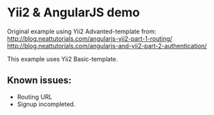 # Yii2 & AngularJS demo

Original example using Yii2 Advanted-template from:
http://blog.neattutorials.com/angularjs-yii2-part-1-routing/
http://blog.neattutorials.com/angularjs-and-yii2-part-2-authentication/

This example uses Yii2 Basic-template.

## Known issues:
- Routing URL
- Signup incompleted.

